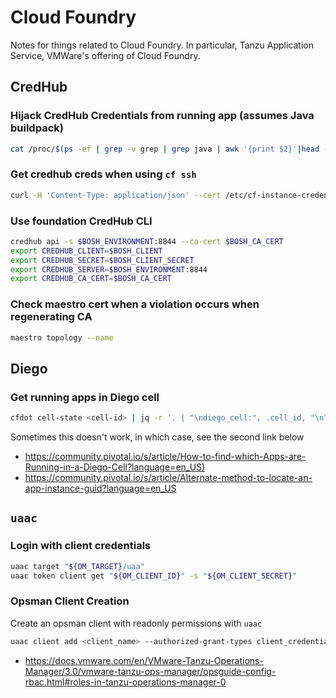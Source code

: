 # Cloud Foundry

Notes for things related to Cloud Foundry. In particular, Tanzu Application Service, VMWare's offering of Cloud Foundry.

## CredHub

### Hijack CredHub Credentials from running app (assumes Java buildpack)

```bash
cat /proc/$(ps -ef | grep -v grep | grep java | awk '{print $2}'|head -n 1)/environ|tr '\\0' '\\n'|grep VCAP_SERVICES|cut -d '=' -f 2-|jq '.credhub[] | select (.instance_name=="credhubSi")|.credentials' -c -r | jq -r .
```

### Get credhub creds when using `cf ssh`

```bash
curl -H 'Content-Type: application/json' --cert /etc/cf-instance-credentials/instance.crt --key /etc/cf-instance-credentials/instance.key -d "$VCAP_SERVICES" 'https://credhub.service.cf.internal:8844/api/v1/interpolate'
```

### Use foundation CredHub CLI

```bash
credhub api -s $BOSH_ENVIRONMENT:8844 --ca-cert $BOSH_CA_CERT
export CREDHUB_CLIENT=$BOSH_CLIENT
export CREDHUB_SECRET=$BOSH_CLIENT_SECRET
export CREDHUB_SERVER=$BOSH_ENVIRONMENT:8844
export CREDHUB_CA_CERT=$BOSH_CA_CERT
```

### Check maestro cert when a violation occurs when regenerating CA

```bash
maestro topology --name
```

## Diego

### Get running apps in Diego cell

```bash
cfdot cell-state <cell-id> | jq -r '. | "\ndiego_cell:", .cell_id, "\n", "App-Guids:", .LRPs[].process_guid[0:36]'
```

Sometimes this doesn't work, in which case, see the second link below

- <https://community.pivotal.io/s/article/How-to-find-which-Apps-are-Running-in-a-Diego-Cell?language=en_US)>
- <https://community.pivotal.io/s/article/Alternate-method-to-locate-an-app-instance-guid?language=en_US>

## `uaac`

### Login with client credentials

```bash
uaac target "${OM_TARGET}/uaa"
uaac token client get "${OM_CLIENT_ID}" -s "${OM_CLIENT_SECRET}"
```

### Opsman Client Creation

Create an opsman client with readonly permissions with `uaac`

```bash
uaac client add <client_name> --authorized-grant-types client_credentials --authorities opsman.restricted_view --secret <secret>
```

- <https://docs.vmware.com/en/VMware-Tanzu-Operations-Manager/3.0/vmware-tanzu-ops-manager/opsguide-config-rbac.html#roles-in-tanzu-operations-manager-0>

